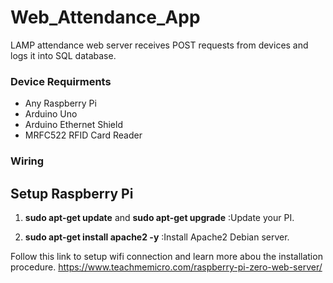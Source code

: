 # Web_Attendance_App
LAMP attendance web server receives POST requests from devices and logs it into SQL database. 

### Device Requirments
- Any Raspberry Pi
- Arduino Uno
- Arduino Ethernet Shield
- MRFC522 RFID Card Reader


### Wiring



## Setup Raspberry Pi

1. **sudo apt-get update** and **sudo apt-get upgrade** :Update your PI.

2. **sudo apt-get install apache2 -y** :Install Apache2 Debian server.

Follow this link to setup wifi connection and learn more abou the installation procedure. 
https://www.teachmemicro.com/raspberry-pi-zero-web-server/
